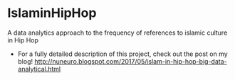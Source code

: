 # IslaminHipHop
A data analytics approach to the frequency of references to islamic culture in Hip Hop
- For a fully detailed description of this project, check out the post on my blog! http://nuneuro.blogspot.com/2017/05/islam-in-hip-hop-big-data-analytical.html